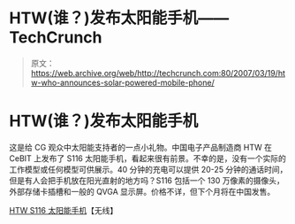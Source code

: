 # HTW(谁？)发布太阳能手机——TechCrunch

> 原文：<https://web.archive.org/web/http://techcrunch.com:80/2007/03/19/htw-who-announces-solar-powered-mobile-phone/>

# HTW(谁？)发布太阳能手机

这是给 CG 观众中太阳能支持者的一点小礼物。中国电子产品制造商 HTW 在 CeBIT 上发布了 S116 太阳能手机，看起来很有前景。不幸的是，没有一个实际的工作模型或任何模型可供展示。40 分钟的充电可以提供 20-25 分钟的通话时间，但是有人会把手机放在阳光直射的地方吗？S116 包括一个 130 万像素的摄像头，外部存储卡插槽和一般的 QVGA 显示屏。价格不详，但下个月将在中国发售。

[HTW S116 太阳能手机](https://web.archive.org/web/20201129024637/http://www.unwiredview.com/2007/03/19/htw-s116-solar-mobile-phone/)【无线】